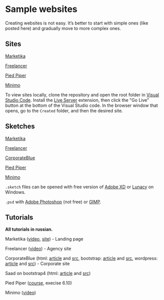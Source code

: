 # Sample websites

Creating websites is not easy. It’s better to start with simple ones (like posted here) and gradually move to more complex ones.


## Sites

[Marketika](marketika)

[Freelancer](freelancer)

[Pied Piper](piper)

[Minimo](minimo)

To view sites locally, clone the repository and open the root folder in [Visual Studio Code](https://code.visualstudio.com/). Install the [Live Server](https://marketplace.visualstudio.com/items?itemName=ritwickdey.LiveServer) extension, then click the "Go Live" button at the bottom of the Visual Studio code. In the browser window that opens, go to the `Created` folder, and then the desired site.


## Sketches

[Marketika](https://www.sketchappsources.com/free-source/3727-marketika-landing-page-sketch-freebie-resource.html)

[Freelancer](https://dribbble.com/shots/2090636-Freelancer?ref=libthemes)

[CorporateBlue](http://www.pcklab.com/templates/corporate-blue)

[Pied Piper](https://www.figma.com/file/BL7wdCOSIxYFu1uxctuVzg/%D0%94%D0%BE%D0%BC%D0%B0%D1%88%D0%BD%D0%B5%D0%B5-%D0%B7%D0%B0%D0%B4%D0%B0%D0%BD%D0%B8%D0%B5-Pied-Piper?node-id=0%3A1)

[Minimo](https://freebiesbug.com/psd-freebies/minimo-minimal-blog-template/)


`.sketch` files can be opened with free version of [Adobe XD](https://www.adobe.com/ru/products/xd.html) or [Lunacy](https://icons8.com/lunacy) on Windows.

`.psd` with [Adobe Photoshop](https://www.adobe.com/ru/products/photoshop.html) (not free) or [GIMP](https://www.gimp.org/).



## Tutorials

**All tutorials in russian.**

Marketika ([video](https://youtu.be/3AP7opexzSs?t=1), [site](https://pensive-volhard-1fdb6d.netlify.com/)) - Landing page

Freelancer ([video](https://youtu.be/Ie0thPtYFGw?t=1)) - Agency site

CorporateBlue (html: [article](https://habr.com/ru/post/202408/) and [src](https://github.com/Mirantus/whitesquare-native/tree/master/www), bootstrap: [article](https://habr.com/ru/post/211032/) and [src](https://github.com/Mirantus/whitesquare-bootstrap), wordpress: [article](https://habr.com/ru/post/228523/) and [src](https://github.com/Mirantus/whitesquare-wordpress)) - Corporate site

Saad on bootstrap4 (html: [article](https://habr.com/ru/company/ruvds/blog/350758/) and [src](https://github.com/hayanisaid/bootstrap4-website))

Pied Piper ([course](https://stepik.org/course/38218/syllabus), execise 6.10)

Minimo ([video](https://webformyself.com/minikurs/bootstrap/index-subscribe.html))

